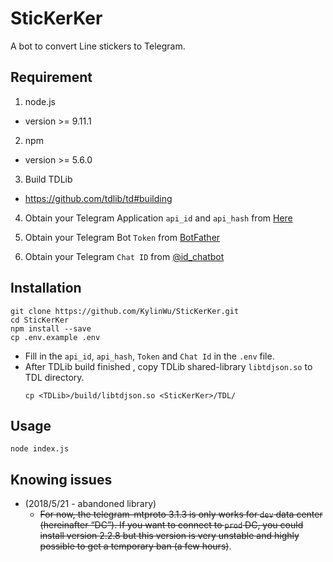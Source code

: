 # SticKerKer
A bot to convert Line stickers to Telegram.

## Requirement
1. node.js
  - version >= 9.11.1

2. npm
  -  version >= 5.6.0

3. Build TDLib
  -  https://github.com/tdlib/td#building
  
4. Obtain your Telegram Application `api_id` and `api_hash` from [Here](https://core.telegram.org/api/obtaining_api_id)

5. Obtain your Telegram Bot `Token` from [BotFather](https://core.telegram.org/bots#6-botfather)

6. Obtain your Telegram `Chat ID` from [@id_chatbot](https://telegram.me/id_chatbot)




## Installation
```
git clone https://github.com/KylinWu/SticKerKer.git
cd SticKerKer
npm install --save
cp .env.example .env
```

-  Fill in the `api_id`, `api_hash`, `Token` and `Chat Id` in the `.env` file.
-  After TDLib build finished , copy TDLib shared-library `libtdjson.so` to TDL directory.
   ```
   cp <TDLib>/build/libtdjson.so <SticKerKer>/TDL/
   ```


## Usage
```
node index.js
```

## Knowing issues

 - (2018/5/21 - abandoned library) 
	 - ~~For now, the telegram-mtproto 3.1.3 is only works for `dev` data center (hereinafter “DC”). If you want to connect to `prod` DC, you could install version 2.2.8 but this version is very unstable and highly possible to get a temporary ban (a few hours)~~. 


